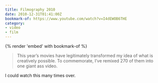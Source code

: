 ```yaml
---
title: Filmography 2010
date: 2010-12-31T01:41:00Z
bookmark-of: https://www.youtube.com/watch?v=I4dEWOB6THE
category:
- video
- film
---
```

{% render 'embed' with bookmark-of %}

> This year’s movies have legitimately transformed my idea of what is creatively possible. To commemorate, I’ve remixed 270 of them into one giant ass video.

I could watch this many times over.
